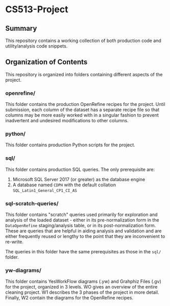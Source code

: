 # CS513-Project

## Summary
This repository contains a working collection of both production code and utility/analysis code snippets.

## Organization of Contents
This repository is organized into folders containing different aspects of the project.

### openrefine/
This folder contains the production OpenRefine recipes for the project. Until submission, each column of the dataset has a separate recipe file so that columns may be more easily worked with in a singular fashion to prevent inadvertent and undesired modifications to other columns.

### python/
This folder contains production Python scripts for the project.

### sql/
This folder contains production SQL queries. The only prerequisite are:
1. Microsoft SQL Server 2017 (or greater) as the database engine
1. A database named `CDPH` with the default collation `SQL_Latin1_General_CP1_CI_AS`

### sql-scratch-queries/
This folder contains "scratch" queries used primarily for exploration and analysis of the loaded dataset - either in its pre-normalization form in the `DataOpenRefine` staging/analysis table, or in its post-normalization form. These are queries that are helpful in aiding analysis and validation and are either frequently reused or lengthy to the point that they are inconvenient to re-write.

The queries in this folder have the same prerequisites as those in the `sql/` folder.

### yw-diagrams/
This folder contains YesWorkFlow diagrams (.yw) and Grahphiz Files (.gv) for the project, organized in 3 levels. WO gives an overview of the entire cleaning project. W1 describes the 3 phases of the project in more detail. Finally, W2 contain the diagrams for the OpenRefine recipes.
